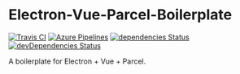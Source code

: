 # Electron-Vue-Parcel-Boilerplate
[![Travis CI](https://img.shields.io/travis/shamofu/electron-vue-parcel-boilerplate/master.svg?label=Travis%20CI&style=flat-square)](https://travis-ci.org/shamofu/electron-vue-parcel-boilerplate)
[![Azure Pipelines](https://img.shields.io/vso/build/shamofu/electron-vue-parcel-boilerplate/13/master.svg?label=Azure%20Pipelines&style=flat-square)](https://dev.azure.com/shamofu/electron-vue-parcel-boilerplate/_build/latest?definitionId=13)
[![dependencies Status](https://img.shields.io/david/shamofu/electron-vue-parcel-boilerplate.svg?style=flat-square)](https://david-dm.org/shamofu/electron-vue-parcel-boilerplate)
[![devDependencies Status](https://img.shields.io/david/dev/shamofu/electron-vue-parcel-boilerplate.svg?style=flat-square)](https://david-dm.org/shamofu/electron-vue-parcel-boilerplate?type=dev)

A boilerplate for Electron + Vue + Parcel.
